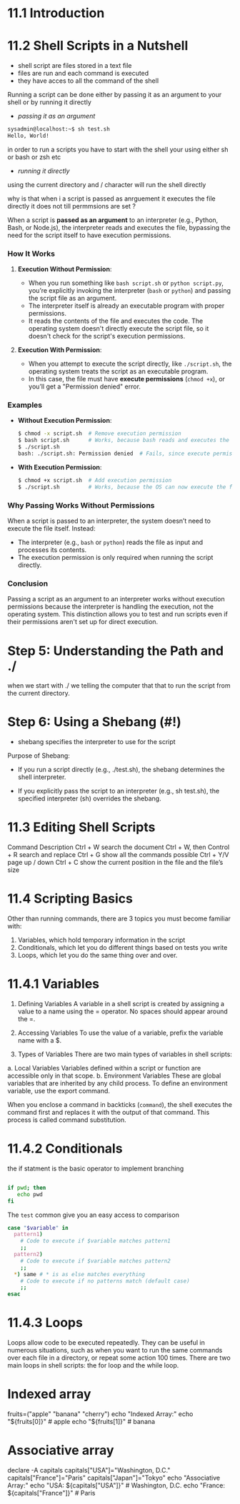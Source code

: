 # 11.1 Introduction

# 11.2 Shell Scripts in a Nutshell

* shell script are files stored in a text file 
* files are run and each command is executed 
* they have acces to all the command of the shell 

Running a script can be done either by passing it as an argument to your shell or by running it directly

* _passing it as an argument_

```bash 
sysadmin@localhost:~$ sh test.sh
Hello, World!

```
in order to run a scripts you have to start with the shell your using either sh or bash or zsh etc


* _running it directly_

using the current directory and /  character will run the shell directly 


why is that when i a script is passed as anrguement it executes the file directly it does not till permmsions are set ?

When a script is **passed as an argument** to an interpreter (e.g., Python, Bash, or Node.js), the interpreter reads and executes the file, bypassing the need for the script itself to have execution permissions.

### **How It Works**
1. **Execution Without Permission**:
   - When you run something like `bash script.sh` or `python script.py`, you’re explicitly invoking the interpreter (`bash` or `python`) and passing the script file as an argument.
   - The interpreter itself is already an executable program with proper permissions.
   - It reads the contents of the file and executes the code. The operating system doesn't directly execute the script file, so it doesn't check for the script's execution permissions.

2. **Execution With Permission**:
   - When you attempt to execute the script directly, like `./script.sh`, the operating system treats the script as an executable program.
   - In this case, the file must have **execute permissions** (`chmod +x`), or you’ll get a "Permission denied" error.

### **Examples**
- **Without Execution Permission**:
    ```bash
    $ chmod -x script.sh  # Remove execution permission
    $ bash script.sh      # Works, because bash reads and executes the file
    $ ./script.sh         
    bash: ./script.sh: Permission denied  # Fails, since execute permission is missing
    ```

- **With Execution Permission**:
    ```bash
    $ chmod +x script.sh  # Add execution permission
    $ ./script.sh         # Works, because the OS can now execute the file directly
    ```

### **Why Passing Works Without Permissions**
When a script is passed to an interpreter, the system doesn’t need to execute the file itself. Instead:
- The interpreter (e.g., `bash` or `python`) reads the file as input and processes its contents.
- The execution permission is only required when running the script directly.

### **Conclusion**
Passing a script as an argument to an interpreter works without execution permissions because the interpreter is handling the execution, not the operating system. This distinction allows you to test and run scripts even if their permissions aren't set up for direct execution.

#  Step 5: Understanding the Path and ./

when we start with ./ we telling the computer that that to run the script from the current directory.

# Step 6: Using a Shebang (#!)

* shebang specifies the interpreter to use for the script

Purpose of Shebang:

* If you run a script directly (e.g., ./test.sh), the shebang determines the shell interpreter.

* If you explicitly pass the script to an interpreter (e.g., sh test.sh), the specified interpreter (sh) overrides the shebang.

# 11.3 Editing Shell Scripts

Command	Description
Ctrl + W	search the document
Ctrl + W, then Control + R	search and replace
Ctrl + G	show all the commands possible
Ctrl + Y/V	page up / down
Ctrl + C	show the current position in the file and the file’s size

# 11.4 Scripting Basics

Other than running commands, there are 3 topics you must become familiar with:

1. Variables, which hold temporary information in the script
2. Conditionals, which let you do different things based on tests you write
3. Loops, which let you do the same thing over and over.




# 11.4.1 Variables

1. Defining Variables
A variable in a shell script is created by assigning a value to a name using the = operator.
No spaces should appear around the =.


2. Accessing Variables
To use the value of a variable, prefix the variable name with a $.


4. Types of Variables
There are two main types of variables in shell scripts:

a. Local Variables
Variables defined within a script or function are accessible only in that scope.
b. Environment Variables
These are global variables that are inherited by any child process.
To define an environment variable, use the export command.



When you enclose a command in backticks (`command`), the shell executes the command first and replaces it with the output of that command. This process is called command substitution.

# 11.4.2 Conditionals

the if statment is the basic operator to implement branching 

```bash 

if pwd; then 
   echo pwd
fi 
```

The `test` common give you an easy access to comparison 


```bash
case "$variable" in
  pattern1)
    # Code to execute if $variable matches pattern1
    ;;
  pattern2)
    # Code to execute if $variable matches pattern2
    ;;
  *) same # * is as else matches everything 
    # Code to execute if no patterns match (default case)
    ;;
esac

```


# 11.4.3 Loops

Loops allow code to be executed repeatedly. They can be useful in numerous situations, such as when you want to run the same commands over each file in a directory, or repeat some action 100 times. There are two main loops in shell scripts: the for loop and the while loop.



# Indexed array
fruits=("apple" "banana" "cherry")
echo "Indexed Array:"
echo "${fruits[0]}"  # apple
echo "${fruits[1]}"  # banana

# Associative array
declare -A capitals
capitals["USA"]="Washington, D.C."
capitals["France"]="Paris"
capitals["Japan"]="Tokyo"
echo "Associative Array:"
echo "USA: ${capitals["USA"]}"   # Washington, D.C.
echo "France: ${capitals["France"]}"  # Paris
